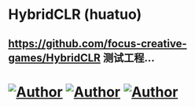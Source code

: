 # HybridCLR (huatuo)

## https://github.com/focus-creative-games/HybridCLR  测试工程... 

# [![Author](https://img.shields.io/badge/Unity-2021.3.1f1-blue.svg "")](https://github.com/devagame/ "") [![Author](https://img.shields.io/badge/li2cpp-2021.3.1f1-blue.svg "")](https://github.com/devagame/ "") [![Author](https://img.shields.io/badge/huatuo-latest-blue.svg "")](https://github.com/focus-creative-games/huatuo "")
